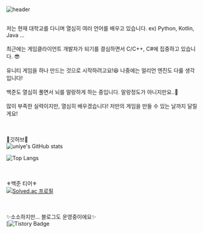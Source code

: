 ![header](https://capsule-render.vercel.app/api?type=Waving&color=random&height=300&section=header&text=uni%20ye&fontSize=90)

<br/>
저는 현재 대학교를 다니며 열심히 여러 언어를 배우고 있습니다. ex) Python, Kotlin, Java ... <br/><br/>
최근에는 게임클라이언트 개발자가 되기를 결심하면서 C/C++, C#에 집중하고 있습니다. 😎 <br/><br/>
유니티 게임을 하나 만드는 것으로 시작하려고요!😆 나중에는 얼리언 엔진도 다룰 생각입니다! <br/><br/>
백준도 열심히 풀면서 뇌를 말랑하게 하는 중입니다. 말랑정도가 아니지만요..🤕 <br/><br/>
많이 부족한 실력이지만, 열심히 배우겠습니다! 저만의 게임을 만들 수 있는 날까지 달릴게요!

<br/>
 
<br/><br/>📎깃허브📎<br/>
![uniye's GitHub stats](https://github-readme-stats.vercel.app/api?username=uniye&show_icons=true&theme=great-gatsby)

![Top Langs](https://github-readme-stats.vercel.app/api/top-langs/?username=uniye&layout=compact&theme=cobalt)

<br/><br/>⚜백준 티어⚜ <br/> 
[![Solved.ac
프로필](http://mazassumnida.wtf/api/generate_badge?boj=uniye2260)](https://solved.ac/profile/uniye2260)

<br/><br/>✨소소하지만... 블로그도 운영중이에요✨<br/> 
[![Tistory Badge](https://img.shields.io/badge/blog-yellow)
